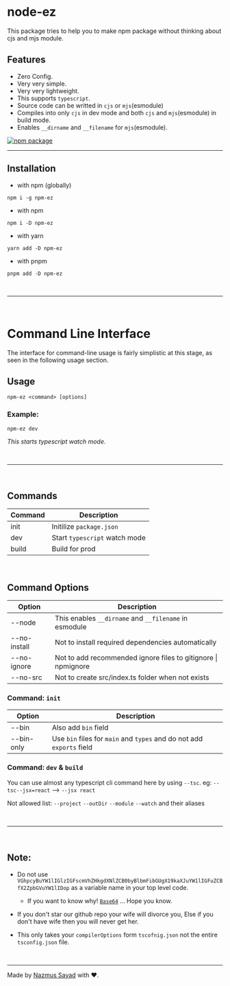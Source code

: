 # node-ez

This package tries to help you to make npm package without thinking about cjs and mjs module.

## Features

- Zero Config.
- Very very simple.
- Very very lightweight.
- This supports `typescript`.
- Source code can be writted in `cjs` or `mjs`(esmodule)
- Compiles into only `cjs` in dev mode and both `cjs` and `mjs`(esmodule) in build mode.
- Enables `__dirname` and `__filename` for `mjs`(esmodule).

<a href="https://npmjs.com/package/npm-ez">
  <img src="https://img.shields.io/npm/v/npm-ez" alt="npm package"> 
</a>

---

## Installation

- with npm (globally)

```shell
npm i -g npm-ez
```

- with npm

```shell
npm i -D npm-ez
```

- with yarn

```shell
yarn add -D npm-ez
```

- with pnpm

```shell
pnpm add -D npm-ez
```

<br/>

---

<br/>

# Command Line Interface

The interface for command-line usage is fairly simplistic at this stage, as seen in the following usage section.

## Usage

```shell
npm-ez <command> [options]
```

### Example:

```shell
npm-ez dev
```

_This starts typescript watch mode._

<br/>

---

<br/>

## Commands

| Command | Description                   |
| ------- | ----------------------------- |
| init    | Initilize `package.json`      |
| dev     | Start `typescript` watch mode |
| build   | Build for prod                |

<br/>

## Command Options

| Option       | Description                                                   |
| ------------ | ------------------------------------------------------------- |
| --node       | This enables `__dirname` and `__filename` in esmodule         |
| --no-install | Not to install required dependencies automatically            |
| --no-ignore  | Not to add recommended ignore files to gitignore \| npmignore |
| --no-src     | Not to create src/index.ts folder when not exists             |

### Command: `init`

| Option     | Description                                                           |
| ---------- | --------------------------------------------------------------------- |
| --bin      | Also add `bin` field                                                  |
| --bin-only | Use `bin` files for `main` and `types` and do not add `exports` field |

### Command: `dev` & `build`

You can use almost any typescript cli command here by using `--tsc`.
eg: `--tsc--jsx=react` --> `--jsx react`

Not allowed list: `--project` `--outDir` `--module` `--watch` and their aliases

<br/>

---

<br/>

## **Note:**

- Do not use `VGhpcyBuYW1lIGlzIGFscmVhZHkgdXNlZCB0byBlbmFibGUgX19kaXJuYW1lIGFuZCBfX2ZpbGVuYW1lIDop` as a variable name in your top level code.

  - If you want to know why! [`Base64`](https://www.base64decode.org) ... Hope you know.

- If you don't star our github repo your wife will divorce you, Else if you don't have wife then you will never get her.

- This only takes your `compilerOptions` form `tscofnig.json` not the entire `tsconfig.json` file.

<br/>

---

Made by [Nazmus Sayad](https://github.com/NazmusSayad) with ❤️.
